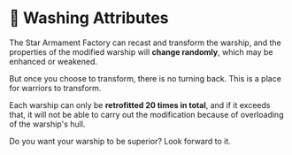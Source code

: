 # 🎲 Washing Attributes

The Star Armament Factory can recast and transform the warship, and the properties of the modified warship will **change randomly**, which may be enhanced or weakened.

But once you choose to transform, there is no turning back. This is a place for warriors to transform.

Each warship can only be **retrofitted 20 times in total**, and if it exceeds that, it will not be able to carry out the modification because of overloading of the warship's hull.

Do you want your warship to be superior? Look forward to it.
